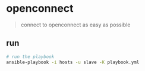 # openconnect

> connect to openconnect as easy as possible

## run

``` bash
# run the playbook
ansible-playbook -i hosts -u slave -K playbook.yml
```

